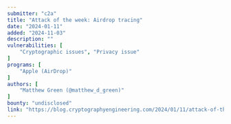 ```yaml
---
submitter: "c2a"
title: "Attack of the week: Airdrop tracing"
date: "2024-01-11"
added: "2024-11-03"
description: ""
vulnerabilities: [
    "Cryptographic issues", "Privacy issue"
]
programs: [
    "Apple (AirDrop)"
]
authors: [
    "Matthew Green (@matthew_d_green)"
]
bounty: "undisclosed"
link: "https://blog.cryptographyengineering.com/2024/01/11/attack-of-the-week-airdrop-tracing/"
---
```




